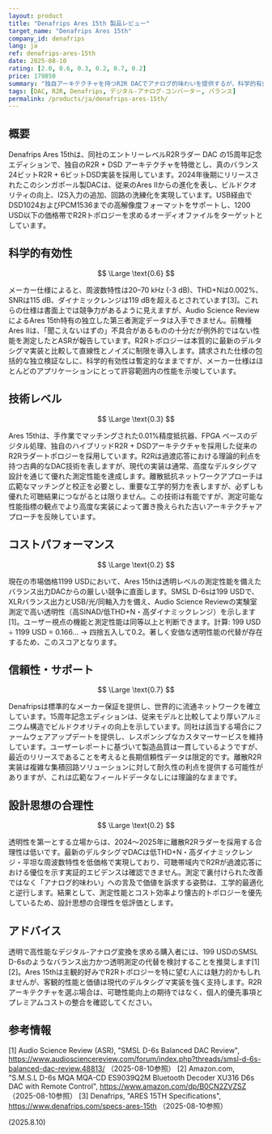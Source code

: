 ```yaml
---
layout: product
title: "Denafrips Ares 15th 製品レビュー"
target_name: "Denafrips Ares 15th"
company_id: denafrips
lang: ja
ref: denafrips-ares-15th
date: 2025-08-10
rating: [2.0, 0.6, 0.3, 0.2, 0.7, 0.2]
price: 179850
summary: "独自アーキテクチャを持つR2R DACでアナログ的味わいを提供するが、科学的有効性が限定的で最新の代替品に対するコストパフォーマンスが劣る"
tags: [DAC, R2R, Denafrips, デジタル-アナログ-コンバーター, バランス]
permalink: /products/ja/denafrips-ares-15th/
---
```


## 概要

Denafrips Ares 15thは、同社のエントリーレベルR2Rラダー DAC の15周年記念エディションで、独自のR2R + DSD アーキテクチャを特徴とし、真のバランス24ビットR2R + 6ビットDSD実装を採用しています。2024年後期にリリースされたこのシンガポール製DACは、従来のAres IIからの進化を表し、ビルドクオリティの向上、I2S入力の追加、回路の洗練化を実現しています。USB経由でDSD1024およびPCM1536までの高解像度フォーマットをサポートし、1200 USD以下の価格帯でR2Rトポロジーを求めるオーディオファイルをターゲットとしています。

## 科学的有効性

$$ \Large \text{0.6} $$

メーカー仕様によると、周波数特性は20–70 kHz (-3 dB)、THD+Nは0.002%、SNRは115 dB、ダイナミックレンジは119 dBを超えるとされています[3]。これらの仕様は書面上では競争力があるように見えますが、Audio Science ReviewによるAres 15th特有の独立した第三者測定データは入手できません。前機種Ares IIは、「聞こえないはずの」不具合があるものの十分だが例外的ではない性能を測定したとASRが報告しています。R2Rトポロジーは本質的に最新のデルタシグマ実装と比較して直線性とノイズに制限を導入します。請求された仕様の包括的な独立検証なしに、科学的有効性は暫定的なままですが、メーカー仕様はほとんどのアプリケーションにとって許容範囲内の性能を示唆しています。

## 技術レベル

$$ \Large \text{0.3} $$

Ares 15thは、手作業でマッチングされた0.01%精度抵抗器、FPGA ベースのデジタル処理、独自のハイブリッドR2R + DSDアーキテクチャを採用した従来のR2Rラダートポロジーを採用しています。R2Rは過渡応答における理論的利点を持つ古典的なDAC技術を表しますが、現代の実装は通常、高度なデルタシグマ設計を通じて優れた測定性能を達成します。離散抵抗ネットワークアプローチは広範なマッチングと校正を必要とし、重要な工学的努力を表しますが、必ずしも優れた可聴結果につながるとは限りません。この技術は有能ですが、測定可能な性能指標の観点でより高度な実装によって置き換えられた古いアーキテクチャアプローチを反映しています。

## コストパフォーマンス

$$ \Large \text{0.2} $$

現在の市場価格1199 USDにおいて、Ares 15thは透明レベルの測定性能を備えたバランス出力DACからの厳しい競争に直面します。SMSL D-6sは199 USDで、XLRバランス出力とUSB/光/同軸入力を備え、Audio Science Reviewの実験室測定で高い透明性（高SINAD/低THD+N・高ダイナミックレンジ）を示します[1]。ユーザー視点の機能と測定性能は同等以上と判断できます。計算: 199 USD ÷ 1199 USD = 0.166... → 四捨五入して0.2。著しく安価な透明性能の代替が存在するため、このスコアとなります。

## 信頼性・サポート

$$ \Large \text{0.7} $$

Denafripsは標準的なメーカー保証を提供し、世界的に流通ネットワークを確立しています。15周年記念エディションは、従来モデルと比較してより厚いアルミニウム構造でビルドクオリティの向上を示しています。同社は該当する場合にファームウェアアップデートを提供し、レスポンシブなカスタマーサービスを維持しています。ユーザーレポートに基づいて製造品質は一貫しているようですが、最近のリリースであることを考えると長期信頼性データは限定的です。離散R2R実装は複雑な集積回路ソリューションに対して耐久性の利点を提供する可能性がありますが、これは広範なフィールドデータなしには理論的なままです。

## 設計思想の合理性

$$ \Large \text{0.2} $$

透明性を第一とする立場からは、2024〜2025年に離散R2Rラダーを採用する合理性は低いです。最新のデルタシグマDACは低THD+N・高ダイナミックレンジ・平坦な周波数特性を低価格で実現しており、可聴帯域内でR2Rが過渡応答における優位を示す実証的エビデンスは確認できません。測定で裏付けられた改善ではなく「アナログ的味わい」への言及で価値を訴求する姿勢は、工学的最適化と逆行します。結果として、測定性能とコスト効率より懐古的トポロジーを優先しているため、設計思想の合理性を低評価とします。

## アドバイス

透明で高性能なデジタル-アナログ変換を求める購入者には、199 USDのSMSL D-6sのようなバランス出力かつ透明測定の代替を検討することを推奨します[1][2]。Ares 15thは主観的好みでR2Rトポロジーを特に望む人には魅力的かもしれませんが、客観的性能と価値は現代のデルタシグマ実装を強く支持します。R2Rアーキテクチャを選ぶ場合は、可聴性能向上の期待ではなく、個人的優先事項とプレミアムコストの整合を確認してください。

## 参考情報

[1] Audio Science Review (ASR), "SMSL D-6s Balanced DAC Review", https://www.audiosciencereview.com/forum/index.php?threads/smsl-d-6s-balanced-dac-review.48813/ （2025-08-10参照）
[2] Amazon.com, "S.M.S.L D-6s MQA MQA-CD ES9039Q2M Bluetooth Decoder XU316 D6s DAC with Remote Control", https://www.amazon.com/dp/B0CN2ZVZSZ （2025-08-10参照）
[3] Denafrips, "ARES 15TH Specifications", https://www.denafrips.com/specs-ares-15th （2025-08-10参照）

(2025.8.10)